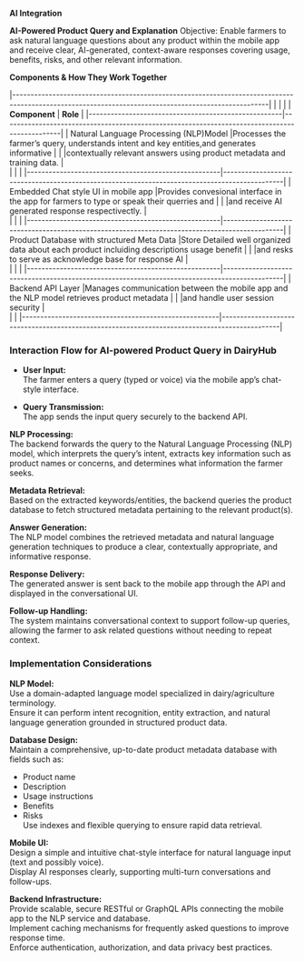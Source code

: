 
**AI Integration**

**AI-Powered Product Query and Explanation**
Objective:
Enable farmers to ask natural language questions about any product within the mobile app and receive clear, AI-generated, context-aware responses covering usage, benefits, risks, and other relevant information.

**Components & How They Work Together**


|----------------------------------------------------------------------------------------------------------------------------------------------------|
|                                                     |                                                                                              |
| **Component**                                       |                       **Role**                                                               |
|-----------------------------------------------------|----------------------------------------------------------------------------------------------|
| Natural Language Processing (NLP)Model              |Processes the farmer’s query, understands intent and key entities,and generates informative   |
|                                                     |contextually relevant answers using product metadata and training data.                       |   
|                                                     |                                                                                              |
|-----------------------------------------------------|----------------------------------------------------------------------------------------------|
| Embedded Chat style UI in mobile app                |Provides convesional interface in the app for farmers to type  or speak their querries and    |
|                                                     |and receive AI generated response respectivectly.                                             |   
|                                                     |                                                                                              |
|-----------------------------------------------------|----------------------------------------------------------------------------------------------|
| Product Database with structured Meta Data          |Store Detailed well organized data about each product incluiding descriptions usage benefit   |
|                                                     |and resks to serve as acknowledge base for response AI                                        |   
|                                                     |                                                                                              |
|-----------------------------------------------------|----------------------------------------------------------------------------------------------|
| Backend API Layer                                   |Manages communication between the mobile app and the NLP model retrieves product metadata     |
|                                                     |and handle user session security                                                              |   
|                                                     |                                                                                              |------------------------------------------------------|----------------------------------------------------------------------------------------------|
 

 ### Interaction Flow for AI-powered Product Query in DairyHub

- **User Input:**  
  The farmer enters a query (typed or voice) via the mobile app’s chat-style interface.

- **Query Transmission:**  
  The app sends the input query securely to the backend API.

 **NLP Processing:**  
  The backend forwards the query to the Natural Language Processing (NLP) model, which interprets the query’s intent, extracts key information such as product names or concerns, and determines what information the farmer seeks.

 **Metadata Retrieval:**  
  Based on the extracted keywords/entities, the backend queries the product database to fetch structured metadata pertaining to the relevant product(s).

 **Answer Generation:**  
  The NLP model combines the retrieved metadata and natural language generation techniques to produce a clear, contextually appropriate, and informative response.

 **Response Delivery:**  
  The generated answer is sent back to the mobile app through the API and displayed in the conversational UI.

**Follow-up Handling:**  
  The system maintains conversational context to support follow-up queries, allowing the farmer to ask related questions without needing to repeat context.

### Implementation Considerations

 **NLP Model:**  
  Use a domain-adapted language model specialized in dairy/agriculture terminology.  
  Ensure it can perform intent recognition, entity extraction, and natural language generation grounded in structured product data.

**Database Design:**  
  Maintain a comprehensive, up-to-date product metadata database with fields such as:  
  - Product name  
  - Description  
  - Usage instructions  
  - Benefits  
  - Risks  
  Use indexes and flexible querying to ensure rapid data retrieval.

 **Mobile UI:**  
  Design a simple and intuitive chat-style interface for natural language input (text and possibly voice).  
  Display AI responses clearly, supporting multi-turn conversations and follow-ups.

 **Backend Infrastructure:**  
  Provide scalable, secure RESTful or GraphQL APIs connecting the mobile app to the NLP service and database.  
  Implement caching mechanisms for frequently asked questions to improve response time.  
  Enforce authentication, authorization, and data privacy best practices.
